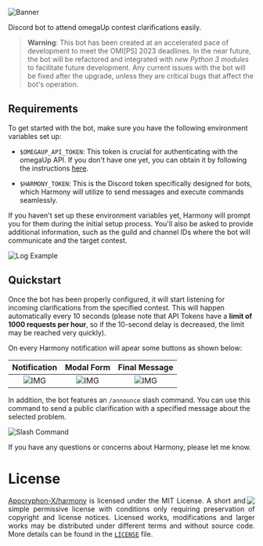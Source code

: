 ![Banner][7]

Discord bot to attend omegaUp contest clarifications easily.

> **Warning**: This bot has been created at an accelerated pace of development to meet the OMI[PS] 2023 deadlines. In the near future, the bot will be refactored and integrated with *new Python 3 modules* to facilitate future development. Any current issues with the bot will be fixed after the upgrade, unless they are critical bugs that affect the bot's operation.

## Requirements

To get started with the bot, make sure you have the following environment variables set up:

- `$OMEGAUP_API_TOKEN`: This token is crucial for authenticating with the omegaUp API. If you don't have one yet, you can obtain it by following the instructions [here][1].

- `$HARMONY_TOKEN`: This is the Discord token specifically designed for bots, which Harmony will utilize to send messages and execute commands seamlessly.

If you haven't set up these environment variables yet, Harmony will prompt you for them during the initial setup process. You'll also be asked to provide additional information, such as the guild and channel IDs where the bot will communicate and the target contest.

![Log Example][6]


## Quickstart
Once the bot has been properly configured, it will start listening for incoming clarifications from the specified contest. This will happen automatically every 10 seconds (please note that API Tokens have a **limit of 1000 requests per hour**, so if the 10-second delay is decreased, the limit may be reached very quickly). 

On every Harmony notification will apear some buttons as shown below:

|Notification| Modal Form |Final Message|
|:----------:|:----------:|:-----------:|
| ![IMG][3]  | ![IMG][4]  |  ![IMG][5]  |

In addition, the bot features an `/announce` slash command. You can use this command to send a public clarification with a specified message about the selected problem.


![Slash Command][2]


If you have any questions or concerns about Harmony, please let me know.

# License

<img align="right" src="https://user-images.githubusercontent.com/40130428/112392193-a253ae00-8cbe-11eb-8a27-729c23729923.png">

<p align="justify">
  <a href="https://github.com/Apocryphon-X/harmony">Apocryphon-X/harmony</a> is licensed under the MIT License. A short and simple permissive license with conditions only requiring preservation of copyright and license notices. Licensed works, modifications and larger works may be distributed under different terms and without source code.
More details can be found in the <a href="https://github.com/Apocryphon-X/harmony/blob/main/LICENSE"><code>LICENSE</code></a> file.
</p>

[1]: https://github.com/omegaup/omegaup/tree/main/frontend/server/src/Controllers#apiusercreateapitoken
[2]: https://github.com/Apocryphon-X/harmony/assets/40130428/3d50714d-eefb-47bf-85b9-ad5295b48f5d
[3]: https://github.com/Apocryphon-X/harmony/assets/40130428/e438bd40-68d3-41c9-b98a-3e5fff3cde52
[4]: https://github.com/Apocryphon-X/harmony/assets/40130428/d9f1fee1-ecad-4e24-b156-1eda9429f14d
[5]: https://github.com/Apocryphon-X/harmony/assets/40130428/1c69d2a8-508f-48f6-8366-5ede40423e0c
[6]: https://github.com/Apocryphon-X/harmony/assets/40130428/f0b81beb-3dc4-448c-b125-91d2208b3291
[7]: https://github.com/Apocryphon-X/harmony/assets/40130428/1706e9c8-50f4-4540-b910-72f47e445507
